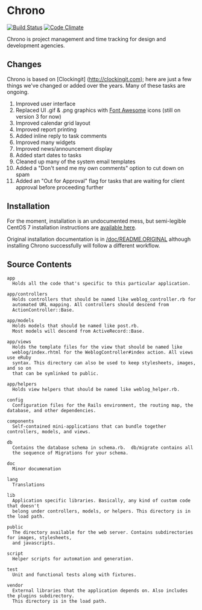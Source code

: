 # Chrono

[![Build Status](https://travis-ci.org/EMRL/chrono.svg?branch=master)](https://travis-ci.org/EMRL/chrono) [![Code Climate](https://codeclimate.com/github/EMRL/chrono/badges/gpa.svg)](https://codeclimate.com/github/EMRL/chrono)

Chrono is project management and time tracking for design and development agencies.

## Changes

Chrono is based on [Clockingit] (http://clockingit.com); here are just a few things we've changed or added over the years. Many of these tasks are ongoing.

1. Improved user interface
2. Replaced UI .gif & .png graphics with [Font Awesome](http://fontawesome.github.io/Font-Awesome/3.2.1/) icons (still on version 3 for now)
3. Improved calendar grid layout
4. Improved report printing
5. Added inline reply to task comments
6. Improved many widgets
7. Improved news/announcement display
8. Added start dates to tasks
9. Cleaned up many of the system email templates
10. Added a "Don't send me my own comments" option to cut down on spam
11. Added an "Out for Approval" flag for tasks that are waiting for client approval before proceeding further

## Installation

For the moment, installation is an undocumented mess, but semi-legible CentOS 7 installation instructions are [available here](https://github.com/EMRL/chrono/wiki/CentOS-7-Install). 

Original installation documentation is in [/doc/README.ORIGINAL](https://github.com/EMRL/chrono/blob/master/doc/README.ORIGINAL) although installing Chrono successfully will follow a different workflow.

## Source Contents
```
app
  Holds all the code that's specific to this particular application.

app/controllers
  Holds controllers that should be named like weblog_controller.rb for
  automated URL mapping. All controllers should descend from
  ActionController::Base.

app/models
  Holds models that should be named like post.rb.
  Most models will descend from ActiveRecord::Base.

app/views
  Holds the template files for the view that should be named like
  weblog/index.rhtml for the WeblogController#index action. All views use eRuby
  syntax. This directory can also be used to keep stylesheets, images, and so on
  that can be symlinked to public.

app/helpers
  Holds view helpers that should be named like weblog_helper.rb.

config
  Configuration files for the Rails environment, the routing map, the database, and other dependencies.

components
  Self-contained mini-applications that can bundle together controllers, models, and views.

db
  Contains the database schema in schema.rb.  db/migrate contains all
  the sequence of Migrations for your schema.

doc
  Minor documenation

lang
  Translations
  
lib
  Application specific libraries. Basically, any kind of custom code that doesn't
  belong under controllers, models, or helpers. This directory is in the load path.

public
  The directory available for the web server. Contains subdirectories for images, stylesheets,
  and javascripts.

script
  Helper scripts for automation and generation.

test
  Unit and functional tests along with fixtures.

vendor
  External libraries that the application depends on. Also includes the plugins subdirectory.
  This directory is in the load path.
 ```
